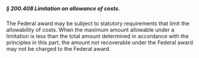 ##### § 200.408 Limitation on allowance of costs. #####

The Federal award may be subject to statutory requirements that limit the allowability of costs. When the maximum amount allowable under a limitation is less than the total amount determined in accordance with the principles in this part, the amount not recoverable under the Federal award may not be charged to the Federal award.